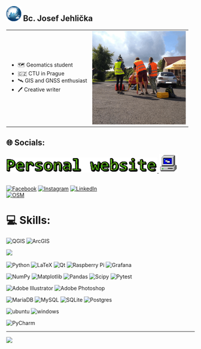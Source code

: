 <h2> <img src="https://github.com/jehlijos/jehlijos/blob/main/YzDM.gif?raw=true" width="40"> Bc. Josef Jehlička </h2>

<table>
  <tr>
    <td>
      <ul>
        <li>🗺 Geomatics student</li>
        <li>🇨🇿 CTU in Prague</li>
        <li>🛰 GIS and GNSS enthusiast</li>
        <li>🖊 Creative writer</li>
      </ul>
    </td>
    <td>
      <img src="https://github.com/jehlijos/jehlijos/blob/main/gif.gif?raw=true" width="250">
    </td>
  </tr>
</table>

## 🌐 Socials:
 <a href="https://jehlijos.github.io/josef-jehlicka/" target="_blank"> <img src="https://github.com/jehlijos/jehlijos/blob/main/text.gif?raw=true" height="40"> </a> <a href="https://jehlijos.github.io/josef-jehlicka/" target="_blank"> <img src="https://github.com/jehlijos/jehlijos/blob/main/MXfm.gif?raw=true" height="50">  </a> <br> <br> 

 
[![Facebook](https://img.shields.io/badge/Facebook-%231877F2.svg?logo=Facebook&logoColor=white)](https://facebook.com/josef.jehlicka.3) [![Instagram](https://img.shields.io/badge/Instagram-%23E4405F.svg?logo=Instagram&logoColor=white)](https://instagram.com/jehlickajosef) [![LinkedIn](https://img.shields.io/badge/LinkedIn-%230077B5.svg?logo=linkedin&logoColor=white)](https://linkedin.com/in/jehlijos) <br> [![OSM](https://img.shields.io/badge/OpenStreetMap-7EBC6F?style=for-the-badge&logo=OpenStreetMap&logoColor=white)](https://www.openstreetmap.org/user/jehlijos) 

# 💻 Skills:
![QGIS](https://img.shields.io/badge/QGIS-589632?style=for-the-badge&logo=qgis&logoColor=white)
![ArcGIS](https://img.shields.io/badge/arcgis-2C7AC3?style=for-the-badge&logo=arcgis&logoColor=white)


![](https://github-readme-stats.vercel.app/api/top-langs/?username=jehlijos&theme=neon&hide_border=false&include_all_commits=true&count_private=false&layout=compact)



![Python](https://img.shields.io/badge/python-3670A0?style=for-the-badge&logo=python&logoColor=ffdd54) ![LaTeX](https://img.shields.io/badge/latex-%23008080.svg?style=for-the-badge&logo=latex&logoColor=white) ![Qt](https://img.shields.io/badge/Qt-%23217346.svg?style=for-the-badge&logo=Qt&logoColor=white) ![Raspberry Pi](https://img.shields.io/badge/-RaspberryPi-C51A4A?style=for-the-badge&logo=Raspberry-Pi) ![Grafana](https://img.shields.io/badge/grafana-%23F46800.svg?style=for-the-badge&logo=grafana&logoColor=white) 

 ![NumPy](https://img.shields.io/badge/numpy-%23013243.svg?style=for-the-badge&logo=numpy&logoColor=white) ![Matplotlib](https://img.shields.io/badge/Matplotlib-%23ffffff.svg?style=for-the-badge&logo=Matplotlib&logoColor=black) ![Pandas](https://img.shields.io/badge/pandas-%23150458.svg?style=for-the-badge&logo=pandas&logoColor=white) ![Scipy](https://img.shields.io/badge/SciPy-%230C55A5.svg?style=for-the-badge&logo=scipy&logoColor=%white)  ![Pytest](https://img.shields.io/badge/Pytest-0A9EDC?style=for-the-badge&logo=pytest&logoColor=white)
 
 ![Adobe Illustrator](https://img.shields.io/badge/adobe%20illustrator-%23FF9A00.svg?style=for-the-badge&logo=adobe%20illustrator&logoColor=white)  ![Adobe Photoshop](https://img.shields.io/badge/adobe%20photoshop-%2331A8FF.svg?style=for-the-badge&logo=adobe%20photoshop&logoColor=white) 
 
 ![MariaDB](https://img.shields.io/badge/MariaDB-003545?style=for-the-badge&logo=mariadb&logoColor=white) ![MySQL](https://img.shields.io/badge/mysql-4479A1.svg?style=for-the-badge&logo=mysql&logoColor=white) ![SQLite](https://img.shields.io/badge/Sqlite-003B57?style=for-the-badge&logo=sqlite&logoColor=white) ![Postgres](https://img.shields.io/badge/postgres-%23316192.svg?style=for-the-badge&logo=postgresql&logoColor=white)

 ![ubuntu](https://img.shields.io/badge/Ubuntu-E95420?style=for-the-badge&logo=ubuntu&logoColor=white)  ![windows](https://img.shields.io/badge/Windows-0078D6?style=for-the-badge&logo=windows&logoColor=white)

![PyCharm](https://img.shields.io/badge/PyCharm-000000.svg?&style=for-the-badge&logo=PyCharm&logoColor=white)




---
[![](https://visitcount.itsvg.in/api?id=jehlijos&icon=0&color=0)](https://visitcount.itsvg.in)

<!-- Proudly created with GPRM ( https://gprm.itsvg.in ) -->
